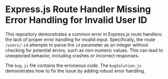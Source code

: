 # Express.js Route Handler Missing Error Handling for Invalid User ID

This repository demonstrates a common error in Express.js route handlers: the lack of proper error handling for invalid input.  Specifically, the route `/users/:id` attempts to parse the `id` parameter as an integer without checking for potential errors, such as non-numeric values.  This can lead to unexpected behavior, including crashes or incorrect responses.

The `bug.js` file contains the erroneous code. The `bugSolution.js` demonstrates how to fix the issue by adding robust error handling.
